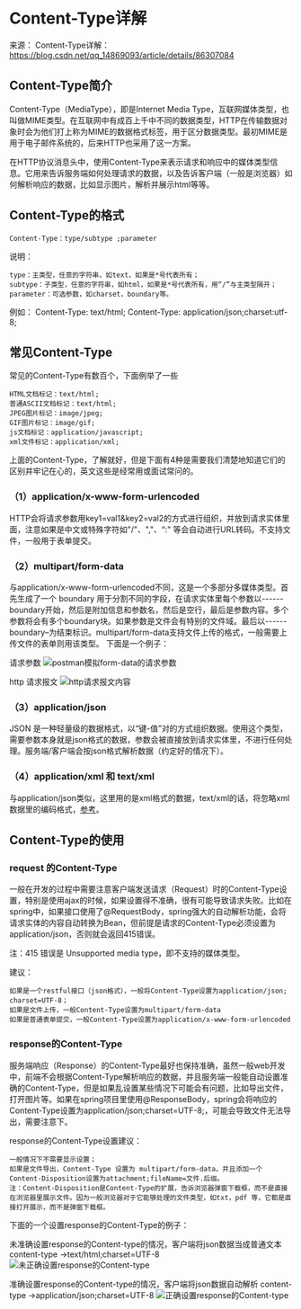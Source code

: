 # Content-Type详解

来源：
Content-Type详解：https://blog.csdn.net/qq_14869093/article/details/86307084

##  Content-Type简介

Content-Type（MediaType），即是Internet Media Type，互联网媒体类型，也叫做MIME类型。在互联网中有成百上千中不同的数据类型，HTTP在传输数据对象时会为他们打上称为MIME的数据格式标签，用于区分数据类型。最初MIME是用于电子邮件系统的，后来HTTP也采用了这一方案。

在HTTP协议消息头中，使用Content-Type来表示请求和响应中的媒体类型信息。它用来告诉服务端如何处理请求的数据，以及告诉客户端（一般是浏览器）如何解析响应的数据，比如显示图片，解析并展示html等等。

##  Content-Type的格式
```
Content-Type：type/subtype ;parameter
```

说明：
```
type：主类型，任意的字符串，如text，如果是*号代表所有；
subtype：子类型，任意的字符串，如html，如果是*号代表所有，用“/”与主类型隔开；
parameter：可选参数，如charset，boundary等。
```

例如：
Content-Type: text/html;
Content-Type: application/json;charset:utf-8;

## 常见Content-Type
常见的Content-Type有数百个，下面例举了一些
```
HTML文档标记：text/html;
普通ASCII文档标记：text/html;
JPEG图片标记：image/jpeg;
GIF图片标记：image/gif;
js文档标记：application/javascript;
xml文件标记：application/xml;
```

上面的Content-Type，了解就好，但是下面有4种是需要我们清楚地知道它们的区别并牢记在心的，英文这些是经常用或面试常问的。

### （1）application/x-www-form-urlencoded
HTTP会将请求参数用key1=val1&key2=val2的方式进行组织，并放到请求实体里面，注意如果是中文或特殊字符如"/"、","、“:" 等会自动进行URL转码。不支持文件，一般用于表单提交。

### （2）multipart/form-data
与application/x-www-form-urlencoded不同，这是一个多部分多媒体类型。首先生成了一个 boundary 用于分割不同的字段，在请求实体里每个参数以------boundary开始，然后是附加信息和参数名，然后是空行，最后是参数内容。多个参数将会有多个boundary块。如果参数是文件会有特别的文件域。最后以------boundary–为结束标识。multipart/form-data支持文件上传的格式，一般需要上传文件的表单则用该类型。
下面是一个例子：

请求参数
![postman模拟form-data的请求参数](https://img-blog.csdnimg.cn/20190111174827455.png)

http 请求报文
![http请求报文内容](https://img-blog.csdnimg.cn/20190624231435322.png?x-oss-process=image/watermark,type_ZmFuZ3poZW5naGVpdGk,shadow_10,text_aHR0cHM6Ly9ibG9nLmNzZG4ubmV0L3FxXzE0ODY5MDkz,size_16,color_FFFFFF,t_70)

### （3）application/json
JSON 是一种轻量级的数据格式，以“键-值”对的方式组织数据。使用这个类型，需要参数本身就是json格式的数据，参数会被直接放到请求实体里，不进行任何处理。服务端/客户端会按json格式解析数据（约定好的情况下）。


### （4）application/xml 和 text/xml
与application/json类似，这里用的是xml格式的数据，text/xml的话，将忽略xml数据里的编码格式，[参考](https://blog.csdn.net/kikajack/article/details/79233017)。

## Content-Type的使用
### request 的Content-Type
一般在开发的过程中需要注意客户端发送请求（Request）时的Content-Type设置，特别是使用ajax的时候，如果设置得不准确，很有可能导致请求失败。比如在spring中，如果接口使用了@RequestBody，spring强大的自动解析功能，会将请求实体的内容自动转换为Bean，但前提是请求的Content-Type必须设置为application/json，否则就会返回415错误。

注：415 错误是 Unsupported media type，即不支持的媒体类型。

建议：
```
如果是一个restful接口（json格式），一般将Content-Type设置为application/json; charset=UTF-8；
如果是文件上传，一般Content-Type设置为multipart/form-data
如果是普通表单提交，一般Content-Type设置为application/x-www-form-urlencoded
```

### response的Content-Type
服务端响应（Response）的Content-Type最好也保持准确，虽然一般web开发中，前端不会根据Content-Type解析响应的数据，并且服务端一般能自动设置准确的Content-Type，但是如果乱设置某些情况下可能会有问题，比如导出文件，打开图片等。如果在spring项目里使用@ResponseBody，spring会将响应的Content-Type设置为application/json;charset=UTF-8;，可能会导致文件无法导出，需要注意下。

response的Content-Type设置建议：
```
一般情况下不需要显示设置；
如果是文件导出，Content-Type 设置为 multipart/form-data，并且添加一个Content-Disposition设置为attachment;fileName=文件.后缀。
注：Content-Disposition是Content-Type的扩展，告诉浏览器弹窗下载框，而不是直接在浏览器里展示文件。因为一般浏览器对于它能够处理的文件类型，如txt，pdf 等，它都是直接打开展示，而不是弹窗下载框。
```

下面的一个设置response的Content-Type的例子：

未准确设置response的Content-type的情况，客户端将json数据当成普通文本content-type →text/html;charset=UTF-8
![未正确设置response的Content-type](https://img-blog.csdnimg.cn/20190111164814910.png)

准确设置response的Content-type的情况，客户端将json数据自动解析
content-type →application/json;charset=UTF-8
![正确设置response的Content-type](https://img-blog.csdnimg.cn/20190111164826701.png)

